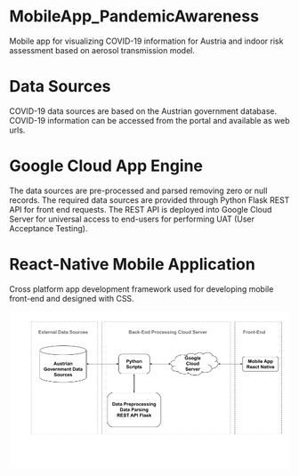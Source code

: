 # MobileApp_PandemicAwareness
Mobile app for visualizing COVID-19 information for Austria and indoor risk assessment based on aerosol transmission model.

# Data Sources
COVID-19 data sources are based on the Austrian government database. COVID-19 information can be accessed from the portal and available as web urls.

# Google Cloud App Engine
The data sources are pre-processed and parsed removing zero or null records. The required data sources are provided through Python Flask REST API for front end requests. The REST API is deployed into Google Cloud Server for universal access to end-users for performing UAT (User Acceptance Testing).

# React-Native Mobile Application
Cross platform app development framework used for developing mobile front-end and designed with CSS.

![Architecture](./image/SystemArchOverviewDiagram-Thesis.png)

